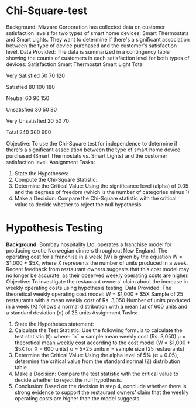 # Chi-Square-test
Background:
Mizzare Corporation has collected data on customer satisfaction levels for two types of smart home devices: Smart Thermostats and Smart Lights. They want to determine if there's a significant association between the type of device purchased and the customer's satisfaction level.
Data Provided:
The data is summarized in a contingency table showing the counts of customers in each satisfaction level for both types of devices:
Satisfaction
Smart Thermostat
Smart Light
Total

Very Satisfied
50
70
120

Satisfied
80
100
180

Neutral
60
90
150

Unsatisfied
30
50
80

Very Unsatisfied
20
50
70

Total
240
360
600

Objective:
To use the Chi-Square test for independence to determine if there's a significant association between the type of smart home device purchased (Smart Thermostats vs. Smart Lights) and the customer satisfaction level.
Assignment Tasks:
1. State the Hypotheses:
2. Compute the Chi-Square Statistic:
3. Determine the Critical Value:
Using the significance level (alpha) of 0.05 and the degrees of freedom (which is the number of categories minus 1)
4. Make a Decision:
Compare the Chi-Square statistic with the critical value to decide whether to reject the null hypothesis.


# Hypothesis Testing

**Background:**
Bombay hospitality Ltd. operates a franchise model for producing exotic Norwegian dinners throughout New England. The operating cost for a franchise in a week (W) is given by the equation W = $1,000 + $5X, where X represents the number of units produced in a week. Recent feedback from restaurant owners suggests that this cost model may no longer be accurate, as their observed weekly operating costs are higher.
Objective:
To investigate the restaurant owners' claim about the increase in weekly operating costs using hypothesis testing.
Data Provided:
The theoretical weekly operating cost model: W = $1,000 + $5X
Sample of 25 restaurants with a mean weekly cost of Rs. 3,050
Number of units produced in a week (X) follows a normal distribution with a mean (μ) of 600 units and a standard deviation (σ) of 25 units
Assignment Tasks:
1. State the Hypotheses statement:
2. Calculate the Test Statistic:
Use the following formula to calculate the test statistic (t):
where:
ˉxˉ = sample mean weekly cost (Rs. 3,050)
μ = theoretical mean weekly cost according to the cost model (W = $1,000 + $5X for X = 600 units)
σ = 5*25 units
n = sample size (25 restaurants)
3. Determine the Critical Value:
Using the alpha level of 5% (α = 0.05), determine the critical value from the standard normal (Z) distribution table.
4. Make a Decision:
Compare the test statistic with the critical value to decide whether to reject the null hypothesis.
5. Conclusion:
Based on the decision in step 4, conclude whether there is strong evidence to support the restaurant owners' claim that the weekly operating costs are higher than the model suggests.



